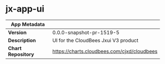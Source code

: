 # jx-app-ui

|App Metadata||
|---|---|
| **Version** | 0.0.0-snapshot-pr-1519-5 |
| **Description** | UI for the CloudBees Jxui V3 product |
| **Chart Repository** | https://charts.cloudbees.com/cjxd/cloudbees |
